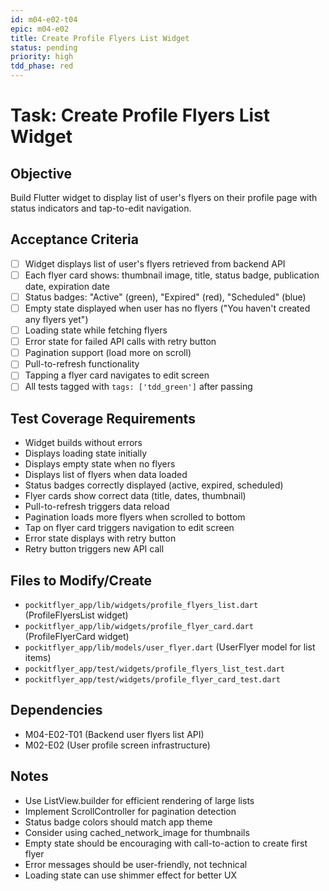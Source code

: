 ```yaml
---
id: m04-e02-t04
epic: m04-e02
title: Create Profile Flyers List Widget
status: pending
priority: high
tdd_phase: red
---
```


# Task: Create Profile Flyers List Widget

## Objective
Build Flutter widget to display list of user's flyers on their profile page with status indicators and tap-to-edit navigation.

## Acceptance Criteria
- [ ] Widget displays list of user's flyers retrieved from backend API
- [ ] Each flyer card shows: thumbnail image, title, status badge, publication date, expiration date
- [ ] Status badges: "Active" (green), "Expired" (red), "Scheduled" (blue)
- [ ] Empty state displayed when user has no flyers ("You haven't created any flyers yet")
- [ ] Loading state while fetching flyers
- [ ] Error state for failed API calls with retry button
- [ ] Pagination support (load more on scroll)
- [ ] Pull-to-refresh functionality
- [ ] Tapping a flyer card navigates to edit screen
- [ ] All tests tagged with `tags: ['tdd_green']` after passing

## Test Coverage Requirements
- Widget builds without errors
- Displays loading state initially
- Displays empty state when no flyers
- Displays list of flyers when data loaded
- Status badges correctly displayed (active, expired, scheduled)
- Flyer cards show correct data (title, dates, thumbnail)
- Pull-to-refresh triggers data reload
- Pagination loads more flyers when scrolled to bottom
- Tap on flyer card triggers navigation to edit screen
- Error state displays with retry button
- Retry button triggers new API call

## Files to Modify/Create
- `pockitflyer_app/lib/widgets/profile_flyers_list.dart` (ProfileFlyersList widget)
- `pockitflyer_app/lib/widgets/profile_flyer_card.dart` (ProfileFlyerCard widget)
- `pockitflyer_app/lib/models/user_flyer.dart` (UserFlyer model for list items)
- `pockitflyer_app/test/widgets/profile_flyers_list_test.dart`
- `pockitflyer_app/test/widgets/profile_flyer_card_test.dart`

## Dependencies
- M04-E02-T01 (Backend user flyers list API)
- M02-E02 (User profile screen infrastructure)

## Notes
- Use ListView.builder for efficient rendering of large lists
- Implement ScrollController for pagination detection
- Status badge colors should match app theme
- Consider using cached_network_image for thumbnails
- Empty state should be encouraging with call-to-action to create first flyer
- Error messages should be user-friendly, not technical
- Loading state can use shimmer effect for better UX
